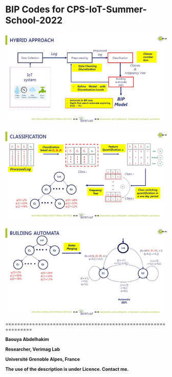 # BIP Codes for CPS-IoT-Summer-School-2022



![Alt text](Seminaire/Diapositive28.JPG) 


![Alt text](Seminaire/Diapositive24.JPG) 

![Alt text](Seminaire/Diapositive26.JPG) 

===============================================================

****Baouya Abdelhakim****

****Researcher, Verimag Lab****

****Université Grenoble Alpes, France****

****The use of the description is under Licence. Contact me.****
